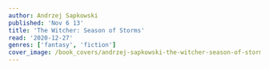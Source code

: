 ```yaml
---
author: Andrzej Sapkowski
published: 'Nov 6 13'
title: 'The Witcher: Season of Storms'
read: '2020-12-27'
genres: ['fantasy', 'fiction']
cover_image: /book_covers/andrzej-sapkowski-the-witcher-season-of-storms.jpg
---
```

